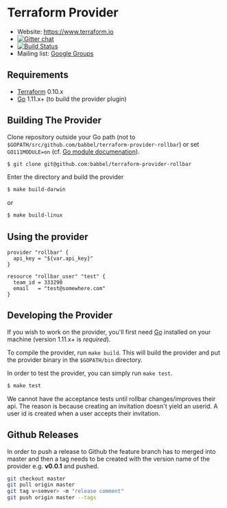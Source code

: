 Terraform Provider
==================

- Website: https://www.terraform.io
- [![Gitter chat](https://badges.gitter.im/hashicorp-terraform/Lobby.png)](https://gitter.im/hashicorp-terraform/Lobby)
- [![Build Status](https://travis-ci.org/babbel/terraform-provider-rollbar.svg?branch=master)](https://travis-ci.org/babbel/terraform-provider-rollbar)
- Mailing list: [Google Groups](http://groups.google.com/group/terraform-tool)

Requirements
------------

- [Terraform](https://www.terraform.io/downloads.html) 0.10.x
- [Go](https://golang.org/doc/install) 1.11.x+ (to build the provider plugin)

Building The Provider
---------------------
Clone repository outside your Go path (not to `$GOPATH/src/github.com/babbel/terraform-provider-rollbar`)
or set `GO111MODULE=on` (cf. [Go module documenation](https://github.com/golang/go/wiki/Modules#daily-workflow)).

```sh
$ git clone git@github.com:babbel/terraform-provider-rollbar
```

Enter the directory and build the provider

```sh
$ make build-darwin
```

or

```sh
$ make build-linux
```

Using the provider
----------------------

```hcl
provider "rollbar" {
  api_key = "${var.api_key}"
}

resource "rollbar_user" "test" {
  team_id = 333290
  email   = "test@somewhere.com"
}
```

Developing the Provider
---------------------------

If you wish to work on the provider, you'll first need [Go](http://www.golang.org) installed on your machine (version 1.11.x+ is *required*).

To compile the provider, run `make build`. This will build the provider and put the provider binary in the `$GOPATH/bin` directory.

In order to test the provider, you can simply run `make test`.

```sh
$ make test
```

We cannot have the acceptance tests until rollbar changes/improves their api.
The reason is because creating an invitation doesn't yield an userid.
A user id is created when a user accepts their invitation.

Github Releases
---------------------------
In order to push a release to Github the feature branch has to merged into master and then a tag needs to be created with the version name of the provider e.g. **v0.0.1** and pushed.

```sh
git checkout master
git pull origin master
git tag v<semver> -m "release comment"
git push origin master --tags
```
